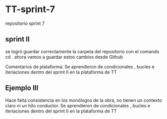 # TT-sprint-7
repositorio sprint 7
## sprint II
se logró guardar correctamente la carpeta del repositorio con el comando cd . ahora vamos a guardar estos cambios desde Github

Comentarios de plataforma: Se aprendieron de condicionales , bucles e iteriaciones dentro del sprint II en la plataforma de TT

## Ejemplo III
Hace falta consistencia en los monólogos de la obra, no tienen un contexto claro ni un hilo conductor.
Se aprendieron de condicionales , bucles e iteriaciones dentro del sprint II en la plataforma de TT
